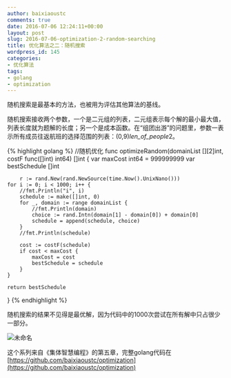 ```yaml
---
author: baixiaoustc
comments: true
date: 2016-07-06 12:24:11+00:00
layout: post
slug: 2016-07-06-optimization-2-random-searching
title: 优化算法之二：随机搜索
wordpress_id: 145
categories:
- 优化算法
tags:
- golang
- optimization
---
```


随机搜索是最基本的方法，也被用为评估其他算法的基线。

随机搜索接收两个参数，一个是二元组的列表，二元组表示每个解的最小最大值，列表长度就为题解的长度；另一个是成本函数。在“组团出游”的问题里，参数一表示所有成员往返航班的选择范围的列表：(0,9)*len_of_people*2。

{% highlight golang %}
//随机优化
func optimizeRandom(domainList [][2]int, costF func([]int) int64) []int {
	var maxCost int64 = 999999999
	var bestSchedule []int
    
        r := rand.New(rand.NewSource(time.Now().UnixNano()))
	for i := 0; i < 1000; i++ {
		//fmt.Println("i", i)
		schedule := make([]int, 0)
		for _, domain := range domainList {
			//fmt.Println(domain)
			choice := rand.Intn(domain[1] - domain[0]) + domain[0]
			schedule = append(schedule, choice)
		}
		//fmt.Println(schedule)
    
		cost := costF(schedule)
		if cost < maxCost {
			maxCost = cost
			bestSchedule = schedule
		}
	}
    
	return bestSchedule
}
{% endhighlight %}
    


随机搜索的结果不见得是最优解，因为代码中的1000次尝试在所有解中只占很少一部分。

![未命名](http://baixiaoustc.github.io/wordpress/wp-content/uploads/2016/07/未命名.png)

这个系列来自《集体智慧编程》的第五章，完整golang代码在[https://github.com/baixiaoustc/optimization](https://github.com/baixiaoustc/optimization)
